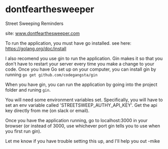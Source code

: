# dontfearthesweeper
Street Sweeping Reminders

site: www.dontfearthesweeper.com

To run the application, you must have go installed. see here: <https://golang.org/doc/install>

I also recomend you use gin to run the application. Gin makes it so that you don't have to restart your server every time you make a change to your code. Once you have Go set up on your computer, you can install gin by running `go get github.com/codegangsta/gin`

When you have gin, you can run the application by going into the project folder and runing `gin`.

You will need some environment variables set. Specifically, you will have to set an env variable called 'STREETSWEEP_AUTHY_API_KEY'. Get the api key directly from me (on slack or email).

Once you have the application running, go to localhost:3000 in your browser (or instead of 3000, use whichever port gin tells you to use when you first run gin).

Let me know if you have trouble setting this up, and I'll help you out -mike
